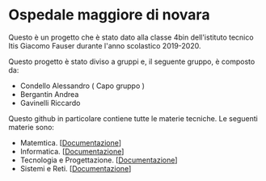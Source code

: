 # Ospedale maggiore di novara
Questo è un progetto che è stato dato alla classe 4bin dell'istituto tecnico Itis Giacomo Fauser durante l'anno scolastico 2019-2020.

Questo progetto è stato diviso a gruppi e, il seguente gruppo, è composto da:
- Condello Alessandro ( Capo gruppo )
- Bergantin Andrea
- Gavinelli Riccardo

Questo github in particolare contiene tutte le materie tecniche.
Le seguenti materie sono:
- Matemtica. [[Documentazione](https://docs.google.com/document/d/1pRlFDNf-iGuelvOpe22TChKO5RjTi4hcuYVScjL0ZIo/edit?usp=sharing "Documentazione")]
- Informatica. [[Documentazione](https://docs.google.com/document/d/1talmmJP6rxpRG2mxisjN6_oXfGmUnYoYJUbxgF7NX5w/edit?usp=sharing "Documentazione")]
- Tecnologia e Progettazione. [[Documentazione](https://docs.google.com/document/d/1jUr_udHl5h6MnjP2k8Hmi-IGN6g_kUDOjfuIGVQjg2E/edit?usp=sharing "Documentazione")]
- Sistemi e Reti. [[Documentazione](https://docs.google.com/document/d/1jUr_udHl5h6MnjP2k8Hmi-IGN6g_kUDOjfuIGVQjg2E/edit?usp=sharing "Documentazione")]
